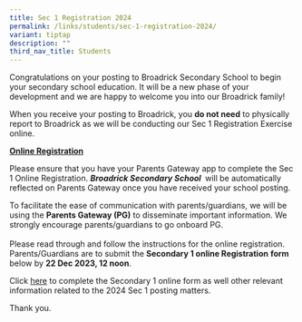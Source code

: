 ```yaml
---
title: Sec 1 Registration 2024
permalink: /links/students/sec-1-registration-2024/
variant: tiptap
description: ""
third_nav_title: Students
---
```

<p>Congratulations on your posting to Broadrick Secondary School to begin your secondary school education. It will be a new phase of your development and we are happy to welcome you into our Broadrick family!</p><p>When you receive your posting to Broadrick, you&nbsp;<strong>do not need</strong>&nbsp;to physically report to Broadrick as we will be conducting our Sec 1 Registration Exercise online.</p><p><strong><u>Online Registration</u></strong></p><p>Please ensure that you have your Parents Gateway app to complete the Sec 1 Online Registration.&nbsp;<strong><em>Broadrick Secondary School </em></strong>&nbsp;will be automatically reflected on Parents Gateway once you have received your school posting.</p><p>To facilitate the ease of communication with parents/guardians, we will be using the&nbsp;<strong>Parents Gateway (PG)</strong>&nbsp;to disseminate important information. We strongly encourage parents/guardians to go onboard PG.<br><br>Please read through and follow the instructions for the online registration. Parents/Guardians are to submit the&nbsp;<strong>Secondary 1 online Registration</strong>&nbsp;<strong>form </strong>below by&nbsp;<strong>22 Dec 2023, 12 noon</strong>.</p><p>Click&nbsp;<a href="https://form.gov.sg/65823699588e9a0012be311d" rel="noopener noreferrer nofollow" target="_blank">here</a>&nbsp;to complete the Secondary 1 online form as well other relevant information related to the 2024 Sec 1 posting matters.</p><p>Thank you.</p><p></p>